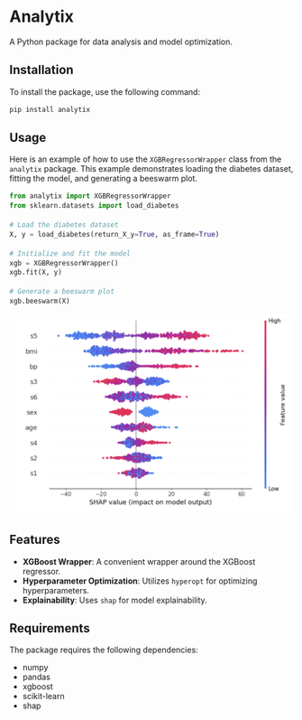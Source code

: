 # Analytix

A Python package for data analysis and model optimization.

## Installation

To install the package, use the following command:

```bash
pip install analytix
```

## Usage

Here is an example of how to use the `XGBRegressorWrapper` class from the `analytix` package. This example demonstrates loading the diabetes dataset, fitting the model, and generating a beeswarm plot.

```python
from analytix import XGBRegressorWrapper
from sklearn.datasets import load_diabetes

# Load the diabetes dataset
X, y = load_diabetes(return_X_y=True, as_frame=True)

# Initialize and fit the model
xgb = XGBRegressorWrapper()
xgb.fit(X, y)

# Generate a beeswarm plot
xgb.beeswarm(X)
```

![Beeswarm Plot](https://github.com/CyrilJl/AnalytiX/blob/main/_static/beeswarm.png)

## Features

- **XGBoost Wrapper**: A convenient wrapper around the XGBoost regressor.
- **Hyperparameter Optimization**: Utilizes `hyperopt` for optimizing hyperparameters.
- **Explainability**: Uses `shap` for model explainability.

## Requirements

The package requires the following dependencies:

- numpy
- pandas
- xgboost
- scikit-learn
- shap